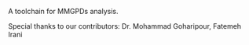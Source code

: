 A toolchain for MMGPDs analysis.


Special thanks to our contributors:
Dr. Mohammad Goharipour,
Fatemeh Irani
